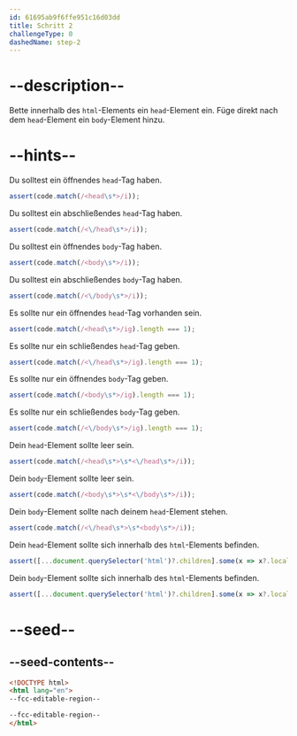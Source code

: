 ```yaml
---
id: 61695ab9f6ffe951c16d03dd
title: Schritt 2
challengeType: 0
dashedName: step-2
---
```


# --description--

Bette innerhalb des `html`-Elements ein `head`-Element ein. Füge direkt nach dem `head`-Element ein `body`-Element hinzu.

# --hints--

Du solltest ein öffnendes `head`-Tag haben.

```js
assert(code.match(/<head\s*>/i));
```

Du solltest ein abschließendes `head`-Tag haben.

```js
assert(code.match(/<\/head\s*>/i));
```

Du solltest ein öffnendes `body`-Tag haben.

```js
assert(code.match(/<body\s*>/i));
```

Du solltest ein abschließendes `body`-Tag haben.

```js
assert(code.match(/<\/body\s*>/i));
```

Es sollte nur ein öffnendes `head`-Tag vorhanden sein.

```js
assert(code.match(/<head\s*>/ig).length === 1);
```

Es sollte nur ein schließendes `head`-Tag geben.

```js
assert(code.match(/<\/head\s*>/ig).length === 1);
```

Es sollte nur ein öffnendes `body`-Tag geben.

```js
assert(code.match(/<body\s*>/ig).length === 1);
```

Es sollte nur ein schließendes `body`-Tag geben.

```js
assert(code.match(/<\/body\s*>/ig).length === 1);
```

Dein `head`-Element sollte leer sein.

```js
assert(code.match(/<head\s*>\s*<\/head\s*>/i));
```

Dein `body`-Element sollte leer sein.

```js
assert(code.match(/<body\s*>\s*<\/body\s*>/i));
```

Dein `body`-Element sollte nach deinem `head`-Element stehen.

```js
assert(code.match(/<\/head\s*>\s*<body\s*>/i));
```

Dein `head`-Element sollte sich innerhalb des `html`-Elements befinden.

```js
assert([...document.querySelector('html')?.children].some(x => x?.localName === 'head'));
```

Dein `body`-Element sollte sich innerhalb des `html`-Elements befinden.

```js
assert([...document.querySelector('html')?.children].some(x => x?.localName === 'body'));
```

# --seed--

## --seed-contents--

```html
<!DOCTYPE html>
<html lang="en">
--fcc-editable-region--

--fcc-editable-region--
</html>
```
